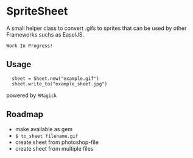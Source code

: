 # SpriteSheet

A small helper class to convert .gifs to sprites that can be used by other
Frameworks suchs as EaselJS.

    Work In Progress!

## Usage

      sheet = Sheet.new("example.gif")
      sheet.write_to("example_sheet.jpg")

powered by `RMagick`

## Roadmap

- make available as gem
- `$ to_sheet filename.gif`
- create sheet from photoshop-file
- create sheet from multiple files
